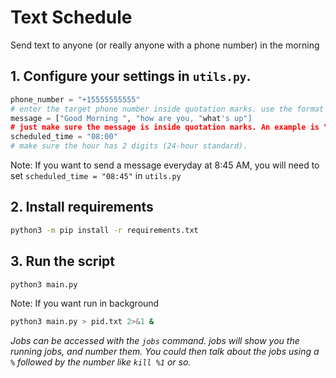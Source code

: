 # Text Schedule
Send text to anyone (or really anyone with a phone number) in the morning

## 1. Configure your settings in `utils.py`.
```py
phone_number = "+15555555555"
# enter the target phone number inside quotation marks. use the format "+15555555555"
message = ["Good Morning ", "how are you, "what's up"]
# just make sure the message is inside quotation marks. An example is "Did you sleep well?"
scheduled_time = "08:00"
# make sure the hour has 2 digits (24-hour standard).
```

Note: If you want to send a message everyday at 8:45 AM, you will need to set `scheduled_time = "08:45"` in `utils.py`

## 2. Install requirements
```bash
python3 -m pip install -r requirements.txt
```

## 3. Run the script
```bash
python3 main.py
```
Note: If you want run in background

```bash
python3 main.py > pid.txt 2>&1 & 
```
*Jobs can be accessed with the `jobs` command. jobs will show you the running jobs, and number them. You could then talk about the jobs using a `%` followed by the number like `kill %1` or so.*
